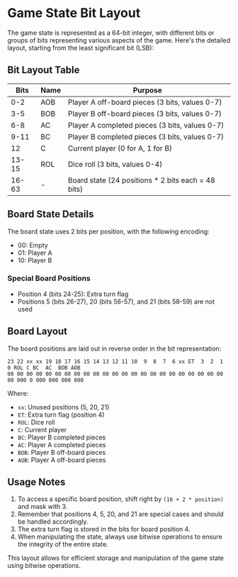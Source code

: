 # Game State Bit Layout

The game state is represented as a 64-bit integer, with different bits or groups of bits representing various aspects of the game. Here's the detailed layout, starting from the least significant bit (LSB):

## Bit Layout Table

| Bits   | Name | Purpose                                             |
|--------|------|-----------------------------------------------------|
| 0-2    | AOB  | Player A off-board pieces (3 bits, values 0-7)      |
| 3-5    | BOB  | Player B off-board pieces (3 bits, values 0-7)      |
| 6-8    | AC   | Player A completed pieces (3 bits, values 0-7)      |
| 9-11   | BC   | Player B completed pieces (3 bits, values 0-7)      |
| 12     | C    | Current player (0 for A, 1 for B)                   |
| 13-15  | ROL  | Dice roll (3 bits, values 0-4)                      |
| 16-63  | -    | Board state (24 positions * 2 bits each = 48 bits)  |

## Board State Details

The board state uses 2 bits per position, with the following encoding:
- 00: Empty
- 01: Player A
- 10: Player B

### Special Board Positions

- Position 4 (bits 24-25): Extra turn flag
- Positions 5 (bits 26-27), 20 (bits 56-57), and 21 (bits 58-59) are not used

## Board Layout

The board positions are laid out in reverse order in the bit representation:

```
23 22 xx xx 19 18 17 16 15 14 13 12 11 10  9  8  7  6 xx ET  3  2  1  0 ROL C BC  AC  BOB AOB
00 00 00 00 00 00 00 00 00 00 00 00 00 00 00 00 00 00 00 00 00 00 00 00 000 0 000 000 000 000
```

Where:
- `xx`: Unused positions (5, 20, 21)
- `ET`: Extra turn flag (position 4)
- `ROL`: Dice roll
- `C`: Current player
- `BC`: Player B completed pieces
- `AC`: Player A completed pieces
- `BOB`: Player B off-board pieces
- `AOB`: Player A off-board pieces

## Usage Notes

1. To access a specific board position, shift right by `(16 + 2 * position)` and mask with 3.
2. Remember that positions 4, 5, 20, and 21 are special cases and should be handled accordingly.
3. The extra turn flag is stored in the bits for board position 4.
4. When manipulating the state, always use bitwise operations to ensure the integrity of the entire state.

This layout allows for efficient storage and manipulation of the game state using bitwise operations.